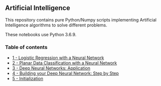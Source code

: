 ## Artificial Intelligence

This repository contains pure Python/Numpy scripts implementing Artificial Intelligence algorithms to solve different problems. 

These notebooks use Python 3.6.9. 

### Table of contents

* [1 - Logistic Regression with a Neural Network](https://github.com/bmarroc/deep-learning/blob/bdb5dc360bb574f585677830b37a944bcce1fb89/1/dl_1.ipynb)
* [2 - Planar Data Classification with a Neural Network](https://github.com/bmarroc/deep-learning/blob/bdb5dc360bb574f585677830b37a944bcce1fb89/2/dl_2.ipynb)
* [3 - Deep Neural Networks: Application](https://github.com/bmarroc/deep-learning/blob/bdb5dc360bb574f585677830b37a944bcce1fb89/3/dl_3.ipynb)
* [4 - Building your Deep Neural Network: Step by Step](https://github.com/bmarroc/deep-learning/blob/bdb5dc360bb574f585677830b37a944bcce1fb89/4/dl_4.ipynb)
* [5 - Initialization](https://github.com/bmarroc/deep-learning/blob/bdb5dc360bb574f585677830b37a944bcce1fb89/5/dl_5.ipynb)
